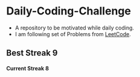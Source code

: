 # Daily-Coding-Challenge
* A repository to be motivated while daily coding.
* I am following set of  	Problems from [LeetCode](https://leetcode.com/).
## Best Streak 9
#### Current Streak 8
